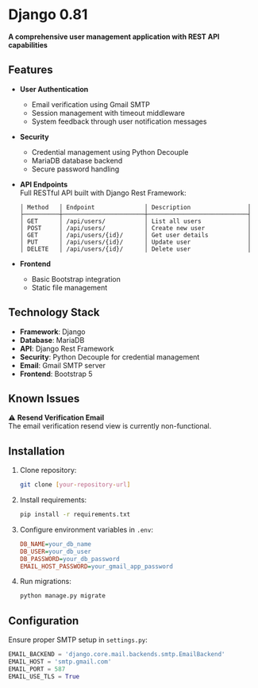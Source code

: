 # Django 0.81
**A comprehensive user management application with REST API capabilities**

## Features
- **User Authentication**  
  - Email verification using Gmail SMTP
  - Session management with timeout middleware
  - System feedback through user notification messages

- **Security**  
  - Credential management using Python Decouple
  - MariaDB database backend
  - Secure password handling

- **API Endpoints**  
  Full RESTful API built with Django Rest Framework:
  ```
  │ Method   │ Endpoint              │ Description                │
  ├──────────┼───────────────────────┼────────────────────────────┤
  │ GET      │ /api/users/           │ List all users             │
  │ POST     │ /api/users/           │ Create new user            │
  │ GET      │ /api/users/{id}/      │ Get user details           │
  │ PUT      │ /api/users/{id}/      │ Update user                │
  │ DELETE   │ /api/users/{id}/      │ Delete user                │
  ```

- **Frontend**  
  - Basic Bootstrap integration
  - Static file management

## Technology Stack
- **Framework**: Django
- **Database**: MariaDB
- **API**: Django Rest Framework
- **Security**: Python Decouple for credential management
- **Email**: Gmail SMTP server
- **Frontend**: Bootstrap 5

## Known Issues
⚠️ **Resend Verification Email**  
The email verification resend view is currently non-functional.

## Installation
1. Clone repository:
   ```bash
   git clone [your-repository-url]
   ```
2. Install requirements:
   ```bash
   pip install -r requirements.txt
   
   ```
3. Configure environment variables in `.env`:
   ```ini
   DB_NAME=your_db_name
   DB_USER=your_db_user
   DB_PASSWORD=your_db_password
   EMAIL_HOST_PASSWORD=your_gmail_app_password
   ```
4. Run migrations:
   ```bash
   python manage.py migrate
   ```

## Configuration
Ensure proper SMTP setup in `settings.py`:
```python
EMAIL_BACKEND = 'django.core.mail.backends.smtp.EmailBackend'
EMAIL_HOST = 'smtp.gmail.com'
EMAIL_PORT = 587
EMAIL_USE_TLS = True
```
